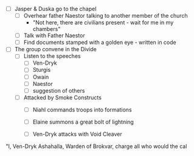 - [ ] Jasper & Duska go to the chapel
	- [ ] Overhear father Naestor talking to another member of the church
		-  "Not here, there are civilians present - wait for me in my chambers"
	- [ ] Talk with Father Naestor
	- [ ] Find documents stamped with a golden eye - written in code
- [ ] The group convene in the Divide
	- [ ] Listen to the speeches
		- [ ] Ven-Dryk
		- [ ] Sturgis
		- [ ] Owain
		- [ ] Naestor
		- [ ] suggestion of others
	- [ ] Attacked by Smoke Constructs
		- [ ] Niahl commands troops into formations
		- [ ] Elaine summons a great bolt of lightning
		- [ ] Ven-Dryk attacks with Void Cleaver


"I, Ven-Dryk Ashahalla, Warden of Brokvar, charge all who would the cal